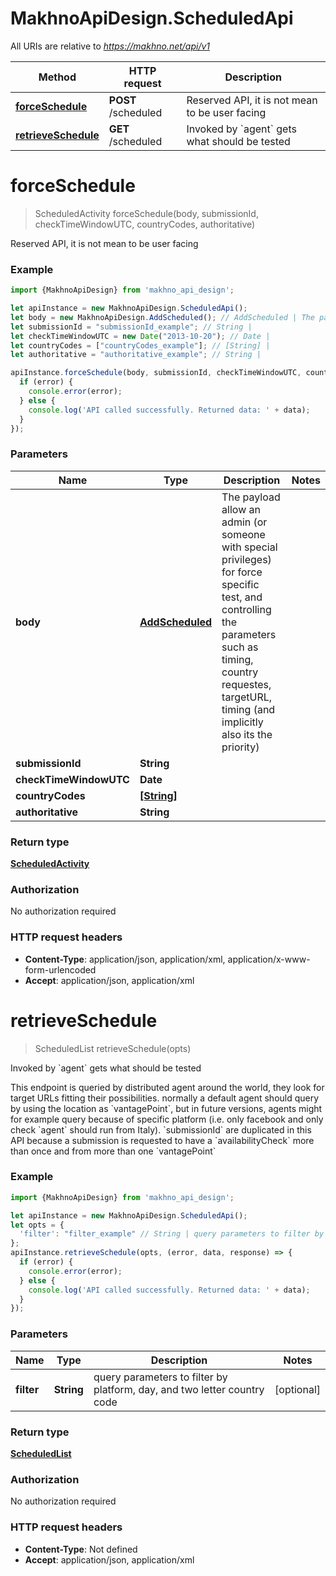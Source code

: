 # MakhnoApiDesign.ScheduledApi

All URIs are relative to *https://makhno.net/api/v1*

Method | HTTP request | Description
------------- | ------------- | -------------
[**forceSchedule**](ScheduledApi.md#forceSchedule) | **POST** /scheduled | Reserved API, it is not mean to be user facing
[**retrieveSchedule**](ScheduledApi.md#retrieveSchedule) | **GET** /scheduled | Invoked by &#x60;agent&#x60; gets what should be tested

<a name="forceSchedule"></a>
# **forceSchedule**
> ScheduledActivity forceSchedule(body, submissionId, checkTimeWindowUTC, countryCodes, authoritative)

Reserved API, it is not mean to be user facing

### Example
```javascript
import {MakhnoApiDesign} from 'makhno_api_design';

let apiInstance = new MakhnoApiDesign.ScheduledApi();
let body = new MakhnoApiDesign.AddScheduled(); // AddScheduled | The payload allow an admin (or someone with special privileges) for force specific test, and controlling the parameters such as timing, country requestes, targetURL, timing (and implicitly also its the priority)
let submissionId = "submissionId_example"; // String | 
let checkTimeWindowUTC = new Date("2013-10-20"); // Date | 
let countryCodes = ["countryCodes_example"]; // [String] | 
let authoritative = "authoritative_example"; // String | 

apiInstance.forceSchedule(body, submissionId, checkTimeWindowUTC, countryCodes, authoritative, (error, data, response) => {
  if (error) {
    console.error(error);
  } else {
    console.log('API called successfully. Returned data: ' + data);
  }
});
```

### Parameters

Name | Type | Description  | Notes
------------- | ------------- | ------------- | -------------
 **body** | [**AddScheduled**](AddScheduled.md)| The payload allow an admin (or someone with special privileges) for force specific test, and controlling the parameters such as timing, country requestes, targetURL, timing (and implicitly also its the priority) | 
 **submissionId** | **String**|  | 
 **checkTimeWindowUTC** | **Date**|  | 
 **countryCodes** | [**[String]**](String.md)|  | 
 **authoritative** | **String**|  | 

### Return type

[**ScheduledActivity**](ScheduledActivity.md)

### Authorization

No authorization required

### HTTP request headers

 - **Content-Type**: application/json, application/xml, application/x-www-form-urlencoded
 - **Accept**: application/json, application/xml

<a name="retrieveSchedule"></a>
# **retrieveSchedule**
> ScheduledList retrieveSchedule(opts)

Invoked by &#x60;agent&#x60; gets what should be tested

This endpoint is queried by distributed agent around the world, they look for target URLs fitting their possibilities. normally a default agent should query by using the location as &#x60;vantagePoint&#x60;, but in future versions, agents might for example query because of specific platform (i.e. only facebook and only check &#x60;agent&#x60; should run from Italy). &#x60;submissionId&#x60; are duplicated in this API because a submission is requested to have a &#x60;availabilityCheck&#x60; more than once and from more than one &#x60;vantagePoint&#x60;

### Example
```javascript
import {MakhnoApiDesign} from 'makhno_api_design';

let apiInstance = new MakhnoApiDesign.ScheduledApi();
let opts = { 
  'filter': "filter_example" // String | query parameters to filter by platform, day, and two letter country code
};
apiInstance.retrieveSchedule(opts, (error, data, response) => {
  if (error) {
    console.error(error);
  } else {
    console.log('API called successfully. Returned data: ' + data);
  }
});
```

### Parameters

Name | Type | Description  | Notes
------------- | ------------- | ------------- | -------------
 **filter** | **String**| query parameters to filter by platform, day, and two letter country code | [optional] 

### Return type

[**ScheduledList**](ScheduledList.md)

### Authorization

No authorization required

### HTTP request headers

 - **Content-Type**: Not defined
 - **Accept**: application/json, application/xml

